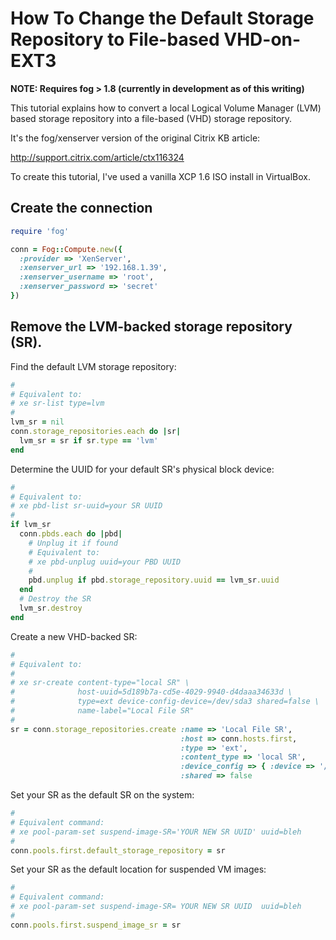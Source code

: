 # How To Change the Default Storage Repository to File-based VHD-on-EXT3 

**NOTE: Requires fog > 1.8 (currently in development as of this writing)**

This tutorial explains how to convert a local Logical Volume Manager (LVM) 
based storage repository into a file-based (VHD) storage repository.

It's the fog/xenserver version of the original Citrix KB article:

http://support.citrix.com/article/ctx116324

To create this tutorial, I've used a vanilla XCP 1.6 ISO install in VirtualBox.

## Create the connection

```ruby
require 'fog'

conn = Fog::Compute.new({
  :provider => 'XenServer',
  :xenserver_url => '192.168.1.39',
  :xenserver_username => 'root',
  :xenserver_password => 'secret'
})
```

## Remove the LVM-backed storage repository (SR).

Find the default LVM storage repository:

```ruby
#
# Equivalent to:
# xe sr-list type=lvm
#
lvm_sr = nil 
conn.storage_repositories.each do |sr|
  lvm_sr = sr if sr.type == 'lvm'
end
```

Determine the UUID for your default SR's physical block device:

```ruby
#
# Equivalent to:
# xe pbd-list sr-uuid=your SR UUID
#
if lvm_sr
  conn.pbds.each do |pbd|
    # Unplug it if found
    # Equivalent to:
    # xe pbd-unplug uuid=your PBD UUID
    #
    pbd.unplug if pbd.storage_repository.uuid == lvm_sr.uuid
  end
  # Destroy the SR
  lvm_sr.destroy 
end
```

Create a new VHD-backed SR:

```ruby
#
# Equivalent to:
#
# xe sr-create content-type="local SR" \
#              host-uuid=5d189b7a-cd5e-4029-9940-d4daaa34633d \ 
#              type=ext device-config-device=/dev/sda3 shared=false \
#              name-label="Local File SR"
#
sr = conn.storage_repositories.create :name => 'Local File SR',
                                      :host => conn.hosts.first,
                                      :type => 'ext',
                                      :content_type => 'local SR',
                                      :device_config => { :device => '/dev/sda3' },
                                      :shared => false
```

Set your SR as the default SR on the system:

```ruby
#
# Equivalent command:
# xe pool-param-set suspend-image-SR='YOUR NEW SR UUID' uuid=bleh
#
conn.pools.first.default_storage_repository = sr
```

Set your SR as the default location for suspended VM images:

```ruby
#
# Equivalent command:
# xe pool-param-set suspend-image-SR= YOUR NEW SR UUID  uuid=bleh
#
conn.pools.first.suspend_image_sr = sr
```
